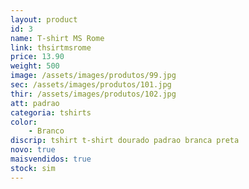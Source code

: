 ```yaml
---
layout: product
id: 3
name: T-shirt MS Rome 
link: thsirtmsrome
price: 13.90
weight: 500
image: /assets/images/produtos/99.jpg
sec: /assets/images/produtos/101.jpg
thir: /assets/images/produtos/102.jpg
att: padrao
categoria: tshirts
color:
    - Branco
discrip: tshirt t-shirt dourado padrao branca preta 
novo: true
maisvendidos: true
stock: sim
---
```

